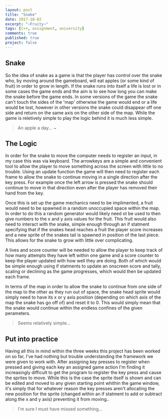 ```yaml
---
layout: post
title: "Snake"
date: 2017-10-02
excerpt: "~Fruity~"
tags: [C++, assignment, university]
comments: true
published: true
project: false
---
```


## Snake

So the idea of snake as a game is that the player has control over the snake who, by moving around the gameboard, will eat apples (or some kind of fruit) in order to grow in length.
If the snake runs into itself a life is lost or in some cases the game ends and the aim is to see how long you can make the snake before the game ends. In some versions of the game the snake
can't touch the sides of the 'map' otherwise the game would end or a life would be lost, however in other versions the snake could disappear off one side and return on the same axis on the 
other side of the map. 
While the game is reletively simple to play the logic behind it is much less simple.


> An apple a day... ~

## The Logic

In order for the snake to move the computer needs to register an input, in my case this was via keyboard. The arrowkeys are a simple and convenient tool to allow the player to move something across
the screen with little to no trouble. Using an update function the game will then need to register each frame to allow the snake to continue moving in a single direction after the key press. For example 
once the left arrow is pressed the snake should continue to move in that direction even after the player has removed their hand from the key.

Once this is set up the game mechanics need to be implimented, a fruit would need to be spawned in a random unoccupied space within the map. In order to do this a random generator would likely need ot be used
to then give numbers to the x and y axis values for the fruit. This fruit would also need to interact with the snake, simple enough through an if statment specifying that if the snakes head reaches a 
fruit the player score increases and a new sprite of the snakes tail is spawned in position of the last piece. This allows for the snake to grow with little over complicating. 

A lives and score counter will be needed to allow the player to keep track of how many attempts they have left within one game and a score counter to keep the player updated with how well they are 
doing. Both of which would be simple enough using if statments to update an onscreen score and tally, scaling or declining as the game progresses, which would then be updated each frame. 

In terms of the map in order to allow the snake to continue from one side of the map to the other as they run out of space, the snake head sprite would simply need to have its x or y axis position
(depending on which axis of the map the snake has go off of) and reset it to 0. This would simply mean that the snake would continue within the endless confines of the given perameters.

> Seems relatively simple...


## Put into practice

Having all this in mind within the three weeks this project has been worked on so far, I've had nothing but trouble understanding the framework we were given to work with. After assigning key presses
to register when pressed and giving each key an assigned game action I'm finding it increasingly difficult to get the program to register the key press and cause the sprites to move. 
While this is the case the sprite itself is shown and can be edited and moved to any given starting point whithin the game window, it's simply that for whatever reason the key presses aren't 
allocating the new position for the sprite (changed within an if statment to add or subtract along the x and y axis) preventing it from moving..

>I'm sure I must have missed something...
